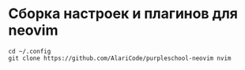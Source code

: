 # Сборка настроек и плагинов для neovim

```shell
cd ~/.config
git clone https://github.com/AlariCode/purpleschool-neovim nvim
```
